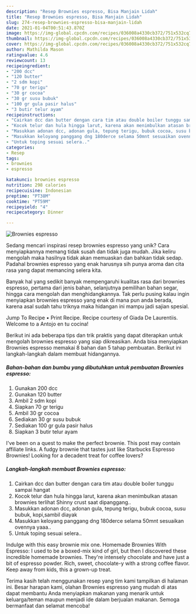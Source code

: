 ```yaml
---
description: "Resep Brownies espresso, Bisa Manjain Lidah"
title: "Resep Brownies espresso, Bisa Manjain Lidah"
slug: 274-resep-brownies-espresso-bisa-manjain-lidah
date: 2021-01-04T00:51:43.870Z
image: https://img-global.cpcdn.com/recipes/036008a4330cb372/751x532cq70/brownies-espresso-foto-resep-utama.jpg
thumbnail: https://img-global.cpcdn.com/recipes/036008a4330cb372/751x532cq70/brownies-espresso-foto-resep-utama.jpg
cover: https://img-global.cpcdn.com/recipes/036008a4330cb372/751x532cq70/brownies-espresso-foto-resep-utama.jpg
author: Mathilda Mason
ratingvalue: 4.6
reviewcount: 13
recipeingredient:
- "200 dcc"
- "120 butter"
- "2 sdm kopi"
- "70 gr terigu"
- "30 gr cocoa"
- "30 gr susu bubuk"
- "100 gr gula pasir halus"
- "3 butir telur ayam"
recipeinstructions:
- "Cairkan dcc dan butter dengan cara tim atau double boiler tunggu sampai hangat"
- "Kocok telur dan hula hingga larut, karena akan menimbulkan atasan brownies terlihat Shinny crust saat dipanggang.."
- "Masukkan adonan dcc, adonan gula, tepung terigu, bubuk cocoa, susu bubuk, kopi,sambil diayak"
- "Masukkan keloyang panggang dng 180derce selama 50mnt sesuaikan ovennya yaaa.."
- "Untuk toping sesuai selera.."
categories:
- Resep
tags:
- brownies
- espresso

katakunci: brownies espresso 
nutrition: 298 calories
recipecuisine: Indonesian
preptime: "PT38M"
cooktime: "PT59M"
recipeyield: "4"
recipecategory: Dinner

---
```



![Brownies espresso](https://img-global.cpcdn.com/recipes/036008a4330cb372/751x532cq70/brownies-espresso-foto-resep-utama.jpg)

Sedang mencari inspirasi resep brownies espresso yang unik? Cara menyiapkannya memang tidak susah dan tidak juga mudah. Jika keliru mengolah maka hasilnya tidak akan memuaskan dan bahkan tidak sedap. Padahal brownies espresso yang enak harusnya sih punya aroma dan cita rasa yang dapat memancing selera kita.

Banyak hal yang sedikit banyak mempengaruhi kualitas rasa dari brownies espresso, pertama dari jenis bahan, selanjutnya pemilihan bahan segar, hingga cara mengolah dan menghidangkannya. Tak perlu pusing kalau ingin menyiapkan brownies espresso yang enak di mana pun anda berada, karena asal sudah tahu triknya maka hidangan ini mampu jadi sajian spesial.

Jump To Recipe • Print Recipe. Recipe courtesy of Giada De Laurentiis. Welcome to a Antojo en tu cocina!


Berikut ini ada beberapa tips dan trik praktis yang dapat diterapkan untuk mengolah brownies espresso yang siap dikreasikan. Anda bisa menyiapkan Brownies espresso memakai 8 bahan dan 5 tahap pembuatan. Berikut ini langkah-langkah dalam membuat hidangannya.

<!--inarticleads1-->

##### Bahan-bahan dan bumbu yang dibutuhkan untuk pembuatan Brownies espresso:

1. Gunakan 200 dcc
1. Gunakan 120 butter
1. Ambil 2 sdm kopi
1. Siapkan 70 gr terigu
1. Ambil 30 gr cocoa
1. Sediakan 30 gr susu bubuk
1. Sediakan 100 gr gula pasir halus
1. Siapkan 3 butir telur ayam


I&#39;ve been on a quest to make the perfect brownie. This post may contain affiliate links. A fudgy brownie that tastes just like Starbucks Espresso Brownies! Looking for a decadent treat for coffee lovers? 

<!--inarticleads2-->

##### Langkah-langkah membuat Brownies espresso:

1. Cairkan dcc dan butter dengan cara tim atau double boiler tunggu sampai hangat
1. Kocok telur dan hula hingga larut, karena akan menimbulkan atasan brownies terlihat Shinny crust saat dipanggang..
1. Masukkan adonan dcc, adonan gula, tepung terigu, bubuk cocoa, susu bubuk, kopi,sambil diayak
1. Masukkan keloyang panggang dng 180derce selama 50mnt sesuaikan ovennya yaaa..
1. Untuk toping sesuai selera..


Indulge with this easy brownie mix one. Homemade Brownies With Espresso: I used to be a boxed-mix kind of girl, but then I discovered these incredible homemade brownies. They&#39;re intensely chocolate and have just a bit of espresso powder. Rich, sweet, chocolate-y with a strong coffee flavor. Keep away from kids, this a grown-up treat. 

Terima kasih telah menggunakan resep yang tim kami tampilkan di halaman ini. Besar harapan kami, olahan Brownies espresso yang mudah di atas dapat membantu Anda menyiapkan makanan yang menarik untuk keluarga/teman maupun menjadi ide dalam berjualan makanan. Semoga bermanfaat dan selamat mencoba!
